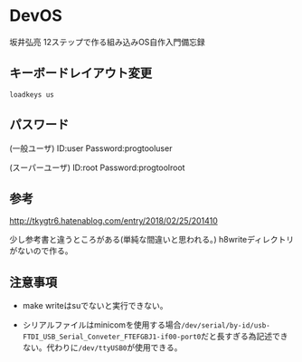 # DevOS
坂井弘亮 12ステップで作る組み込みOS自作入門備忘録

## キーボードレイアウト変更

```shell
loadkeys us
```

## パスワード

(一般ユーザ) ID:user Password:progtooluser

(スーパーユーザ) ID:root Password:progtoolroot

## 参考

http://tkygtr6.hatenablog.com/entry/2018/02/25/201410

少し参考書と違うところがある(単純な間違いと思われる。)
h8writeディレクトリがないので作る。

## 注意事項

- make writeはsuでないと実行できない。

- シリアルファイルはminicomを使用する場合``/dev/serial/by-id/usb-FTDI_USB_Serial_Conveter_FTEFGBJ1-if00-port0``だと長すぎる為記述できない。代わりに``/dev/ttyUSB0``が使用できる。
